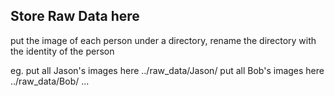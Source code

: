 ## Store Raw Data here
put the image of each person under a directory, rename the directory with the identity of the person

eg.
put all Jason's images here ../raw_data/Jason/
put all Bob's images here ../raw_data/Bob/
...